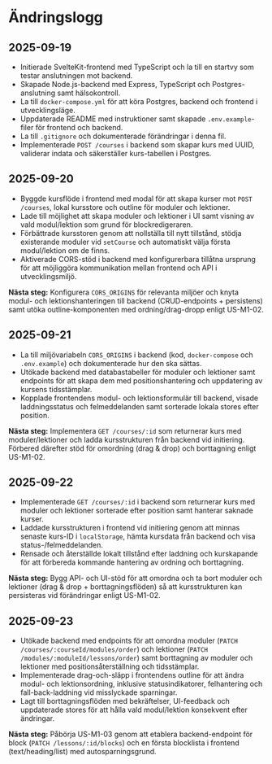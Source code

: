 # Ändringslogg

## 2025-09-19

- Initierade SvelteKit-frontend med TypeScript och la till en startvy som testar anslutningen mot backend.
- Skapade Node.js-backend med Express, TypeScript och Postgres-anslutning samt hälsokontroll.
- La till `docker-compose.yml` för att köra Postgres, backend och frontend i utvecklingsläge.
- Uppdaterade README med instruktioner samt skapade `.env.example`-filer för frontend och backend.
- La till `.gitignore` och dokumenterade förändringar i denna fil.
- Implementerade `POST /courses` i backend som skapar kurs med UUID, validerar indata och säkerställer kurs-tabellen i Postgres.

## 2025-09-20

- Byggde kursflöde i frontend med modal för att skapa kurser mot `POST /courses`, lokal kursstore och outline för moduler och lektioner.
- Lade till möjlighet att skapa moduler och lektioner i UI samt visning av vald modul/lektion som grund för blockredigeraren.
- Förbättrade kursstoren genom att nollställa till nytt tillstånd, stödja existerande moduler vid `setCourse` och automatiskt välja första modul/lektion om de finns.
- Aktiverade CORS-stöd i backend med konfigurerbara tillåtna ursprung för att möjliggöra kommunikation mellan frontend och API i utvecklingsmiljö.

**Nästa steg:** Konfigurera `CORS_ORIGINS` för relevanta miljöer och knyta modul- och lektionshanteringen till backend (CRUD-endpoints + persistens) samt utöka outline-komponenten med ordning/drag-dropp enligt US-M1-02.

## 2025-09-21

- La till miljövariabeln `CORS_ORIGINS` i backend (kod, `docker-compose` och `.env.example`) och dokumenterade hur den ska sättas.
- Utökade backend med databastabeller för moduler och lektioner samt endpoints för att skapa dem med positionshantering och uppdatering av kursens tidsstämplar.
- Kopplade frontendens modul- och lektionsformulär till backend, visade laddningsstatus och felmeddelanden samt sorterade lokala stores efter position.

**Nästa steg:** Implementera `GET /courses/:id` som returnerar kurs med moduler/lektioner och ladda kursstrukturen från backend vid initiering. Förbered därefter stöd för omordning (drag & drop) och borttagning enligt US-M1-02.

## 2025-09-22

- Implementerade `GET /courses/:id` i backend som returnerar kurs med moduler och lektioner sorterade efter position samt hanterar saknade kurser.
- Laddade kursstrukturen i frontend vid initiering genom att minnas senaste kurs-ID i `localStorage`, hämta kursdata från backend och visa status-/felmeddelanden.
- Rensade och återställde lokalt tillstånd efter laddning och kurskapande för att förbereda kommande hantering av ordning och borttagning.

**Nästa steg:** Bygg API- och UI-stöd för att omordna och ta bort moduler och lektioner (drag & drop + borttagningsflöden) så att kursstrukturen kan persisteras vid förändringar enligt US-M1-02.

## 2025-09-23

- Utökade backend med endpoints för att omordna moduler (`PATCH /courses/:courseId/modules/order`) och lektioner (`PATCH /modules/:moduleId/lessons/order`) samt borttagning av moduler och lektioner med positionsåterställning och tidsstämplar.
- Implementerade drag-och-släpp i frontendens outline för att ändra modul- och lektionsordning, inklusive statusindikatorer, felhantering och fall-back-laddning vid misslyckade sparningar.
- Lagt till borttagningsflöden med bekräftelser, UI-feedback och uppdaterade stores för att hålla vald modul/lektion konsekvent efter ändringar.

**Nästa steg:** Påbörja US-M1-03 genom att etablera backend-endpoint för block (`PATCH /lessons/:id/blocks`) och en första blocklista i frontend (text/heading/list) med autosparningsgrund.
